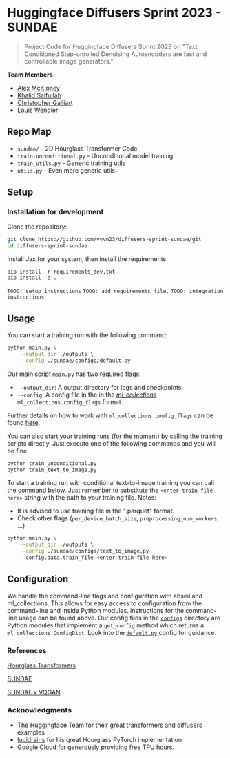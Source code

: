 # Huggingface Diffusers Sprint 2023 - SUNDAE
> Project Code for Huggingface Diffusers Sprint 2023 on "Text Conditioned Step-unrolled Denoising Autoencoders are fast and controllable image generators."

**Team Members**
- [Alex McKinney](https://github.com/vvvm23)
- [Khalid Saifullah](https://github.com/khalidsaifullaah)
- [Christopher Galliart](https://github.com/HatmanStack)
- [Louis Wendler](https://github.com/1ucky40nc3)

## Repo Map
- `sundae/` - 2D Hourglass Transformer Code 
- `train-unconditional.py` - Unconditional model training
- `train_utils.py` - Generic training utils
- `utils.py` - Even more generic utils

## Setup
### Installation for development
Clone the repository:
```bash
git clone https://github.com/vvvm23/diffusers-sprint-sundae/git
cd diffusers-sprint-sundae
```
Install Jax for your system, then install the requirements:
```
pip install -r requirements_dev.txt
pip install -e .
```

`TODO: setup instructions`
`TODO: add requirements file.`
`TODO: integration instructions`

## Usage
You can start a training run with the following command:
```bash
python main.py \
    --output_dir ./outputs \
    --config ./sundae/configs/default.py
```
Our main script `main.py` has two required flags:
- `--output_dir`: A output directory for logs and checkpoints.
- `--config`: A config file in the in the [*ml_collections*](https://github.com/google/ml_collections) `ml_collections.config_flags` format.

Further details on how to work with `ml_collections.config_flags` can be found [here](https://github.com/google/ml_collections#:~:text=config_dict_initialization.py.-,Config%20Flags,-This%20library%20adds).

You can also start your training runs (for the moment) by calling the training scripts directly.
Just execute one of the following commands and you will be fine:
```bash
python train_unconditional.py
python train_text_to_image.py
```

To start a training run with conditional text-to-image training you can call the command below.
Just remember to substitute the `<enter-train-file-here>` string with the path to your training file.
Notes: 
- It is advised to use training file in the ".parquet" format.
- Check other flags (`per_device_batch_size`, `preprocessing_num_workers`, ...)
```bash
python main.py \
    --output_dir ./outputs \
    --config ./sundae/configs/text_to_image.py
    --config.data.train_file <enter-train-file-here>
```


## Configuration
We handle the command-line flags and configuration with abseil and ml_collections.
This allows for easy access to configuration from the command-line and inside Python modules.
instructions for the command-line usage can be found above.
Our config files in the [`configs`](sundae/configs) directory are Python modules that implement
a `get_config` method which returns a `ml_collections.ConfigDict`. Look into the [`default.py`](sundae/configs/default.py) config for guidance.

### References
[Hourglass Transformers](https://arxiv.org/abs/2110.13711)

[SUNDAE](https://arxiv.org/abs/2112.06749)

[SUNDAE x VQGAN](https://arxiv.org/abs/2206.12351)


### Acknowledgments
- The Huggingface Team for their great transformers and diffusers examples
- [lucidrains](https://github.com/lucidrains) for his great Hourglass PyTorch implementation
- Google Cloud for generously providing free TPU hours.
